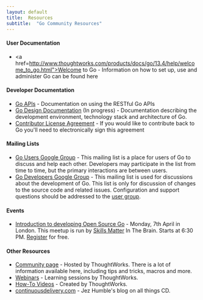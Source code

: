 ```yaml
---
layout: default
title:  Resources
subtitle:  "Go Community Resources"
---
```


#### User Documentation

- <a href=http://www.thoughtworks.com/products/docs/go/13.4/help/welcome_to_go.html">Welcome to Go</a> - Information on how to set up, use and administer Go can be found here

#### Developer Documentation

- <a href="http://www.thoughtworks.com/products/docs/go/13.4/help/go_api.html">Go APIs</a> - Documentation on using the RESTful Go APIs
- <a href="https://github.com/GoCD/design-documentation">Go Design Documentation</a> (In progress) - Documentation describing the development environment, technology stack and architecture of Go. 
- <a href="/contribute/cla.html">Contributor License Agreement</a> - If you would like to contribute back to Go you'll need to electronically sign this agreement

#### Mailing Lists

- <a href="https://groups.google.com/forum/#!forum/go-cd">Go Users Google Group</a> - This mailing list is a place for users of Go to discuss and help each other. Developers may participate in the list from time to time, but the primary interactions are between users. 
- <a href="https://groups.google.com/forum/#!forum/go-cd-dev">Go Developers Google Group</a> - This mailing list is used for discussions about the development of Go. This list is only for discussion of changes to the source code and related issues. Configuration and support questions should be addressed to the <a href="https://groups.google.com/forum/#!forum/go-cd">user group</a>.


#### Events
- <a href="https://skillsmatter.com/meetups/6303-introduction-to-developing-open-source-go">Introduction to developing Open Source Go</a> - Monday, 7th April in London. This meetup is run by <a href="https://skillsmatter.com/groups/500-in-the-brain">Skills Matter</a> In The Brain. Starts at 6:30 PM. <a href="https://skillsmatter.com/meetups/6303-introduction-to-developing-open-source-go">Register</a> for free.


#### Other Resources
- <a href="http://support.thoughtworks.com/categories/20002778-Go-Community-Support">Community page</a> - Hosted by ThoughtWorks. There is a lot of information available here, including tips and tricks, macros and more.
- <a href="http://www.thoughtworks.com/products/go-continuous-delivery/resources">Webinars</a> - Learning sessions by ThoughtWorks.
- <a href="http://www.thoughtworks.com/products/go-continuous-delivery/resources#Videos">How-To Videos</a> - Created by ThoughtWorks.
- <a href="http://continuousdelivery.com/">continuousdelivery.com</a> - Jez Humble's blog on all things CD.

